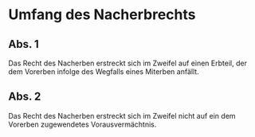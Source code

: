 # Umfang des Nacherbrechts



## Abs. 1

 Das Recht des Nacherben erstreckt sich im Zweifel auf einen Erbteil, der dem Vorerben infolge des Wegfalls eines Miterben anfällt.

## Abs. 2

 Das Recht des Nacherben erstreckt sich im Zweifel nicht auf ein dem Vorerben zugewendetes Vorausvermächtnis. 


